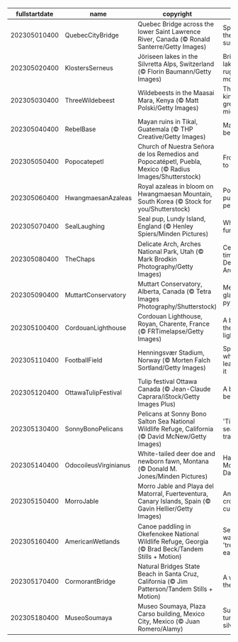 |fullstartdate|name|copyright|title|image|
|--|--|--|--|--|
202305010400|QuebecCityBridge|Quebec Bridge across the lower Saint Lawrence River, Canada (© Ronald Santerre/Getty Images)|Spanning the soft sunlight|![](/en-CA/2023/05/202305010400QuebecCityBridge.jpg)|
202305020400|KlostersSerneus|Jöriseen lakes in the Silvretta Alps, Switzerland (© Florin Baumann/Getty Images)|Bright blue lakes and rugged mountains|![](/en-CA/2023/05/202305020400KlostersSerneus.jpg)|
202305030400|ThreeWildebeest|Wildebeests in the Maasai Mara, Kenya (© Matt Polski/Getty Images)|The animal kingdom's great migration|![](/en-CA/2023/05/202305030400ThreeWildebeest.jpg)|
202305040400|RebelBase|Mayan ruins in Tikal, Guatemala (© THP Creative/Getty Images)|May the 4th be with you|![](/en-CA/2023/05/202305040400RebelBase.jpg)|
202305050400|Popocatepetl|Church of Nuestra Señora de los Remedios and Popocatépetl, Puebla, Mexico (© Radius Images/Shutterstock)|From victory to festivity|![](/en-CA/2023/05/202305050400Popocatepetl.jpg)|
202305060400|HwangmaesanAzaleas|Royal azaleas in bloom on Hwangmaesan Mountain, South Korea (© Stock for you/Shutterstock)|Positively purple peaks|![](/en-CA/2023/05/202305060400HwangmaesanAzaleas.jpg)|
202305070400|SealLaughing|Seal pup, Lundy Island, England (© Henley Spiers/Minden Pictures)|What's so funny?|![](/en-CA/2023/05/202305070400SealLaughing.jpg)|
202305080400|TheChaps|Delicate Arch, Arches National Park, Utah (© Mark Brodkin Photography/Getty Images)|Centuries of time in a Delicate Arch|![](/en-CA/2023/05/202305080400TheChaps.jpg)|
202305090400|MuttartConservatory|Muttart Conservatory, Alberta, Canada (© Tetra Images Photography/Shutterstock)|Mesmerising glass pyramids|![](/en-CA/2023/05/202305090400MuttartConservatory.jpg)|
202305100400|CordouanLighthouse|Cordouan Lighthouse, Royan, Charente, France (© FRTimelapse/Getty Images)|A beacon in the golden light|![](/en-CA/2023/05/202305100400CordouanLighthouse.jpg)|
202305110400|FootballField|Henningsvær Stadium, Norway (© Morten Falch Sortland/Getty Images)|Sports where you least expect it|![](/en-CA/2023/05/202305110400FootballField.jpg)|
202305120400|OttawaTulipFestival|Tulip festival Ottawa Canada (© Jean-Claude Caprara/iStock/Getty Images Plus)|A butterfly’s best friend|![](/en-CA/2023/05/202305120400OttawaTulipFestival.jpg)|
202305130400|SonnyBonoPelicans|Pelicans at Sonny Bono Salton Sea National Wildlife Refuge, California (© David McNew/Getty Images)|'Tis the season for travel|![](/en-CA/2023/05/202305130400SonnyBonoPelicans.jpg)|
202305140400|OdocoileusVirginianus|White-tailed deer doe and newborn fawn, Montana (© Donald M. Jones/Minden Pictures)|Happy Mother's Day!|![](/en-CA/2023/05/202305140400OdocoileusVirginianus.jpg)|
202305150400|MorroJable|Morro Jable and Playa del Matorral, Fuerteventura, Canary Islands, Spain (© Gavin Hellier/Getty Images)|An island crossroad of culture|![](/en-CA/2023/05/202305150400MorroJable.jpg)|
202305160400|AmericanWetlands|Canoe paddling in Okefenokee National Wildlife Refuge, Georgia (© Brad Beck/Tandem Stills + Motion)|Serene waters on a 'trembling earth'|![](/en-CA/2023/05/202305160400AmericanWetlands.jpg)|
202305170400|CormorantBridge|Natural Bridges State Beach in Santa Cruz, California (© Jim Patterson/Tandem Stills + Motion)|A window to the Pacific|![](/en-CA/2023/05/202305170400CormorantBridge.jpg)|
202305180400|MuseoSoumaya|Museo Soumaya, Plaza Carso building, Mexico City, Mexico (© Juan Romero/Alamy)|Sunlight turning silver to gold|![](/en-CA/2023/05/202305180400MuseoSoumaya.jpg)|
